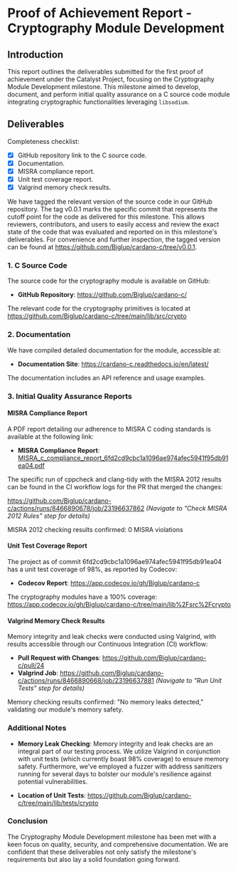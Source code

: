 # Proof of Achievement Report - Cryptography Module Development

## Introduction

This report outlines the deliverables submitted for the first proof of achievement under the Catalyst Project, focusing on the Cryptography Module Development milestone. This milestone aimed to develop, document, and perform initial quality assurance on a C source code module integrating cryptographic functionalities leveraging `libsodium`.

## Deliverables

Completeness checklist:

 - [x] GitHub repository link to the C source code.
 - [x] Documentation.
 - [x] MISRA compliance report.
 - [x] Unit test coverage report.
 - [x] Valgrind memory check results.

We have tagged the relevant version of the source code in our GitHub repository. The tag v0.0.1 marks the specific commit that represents the cutoff point for the code as delivered for this milestone. This allows reviewers, contributors, and users to easily access and review the exact state of the code that was evaluated and reported on in this milestone's deliverables. For convenience and further inspection, the tagged version can be found at https://github.com/Biglup/cardano-c/tree/v0.0.1.

### 1. C Source Code

The source code for the cryptography module is available on GitHub:

- **GitHub Repository**: https://github.com/Biglup/cardano-c/

The relevant code for the cryptography primitives is located at https://github.com/Biglup/cardano-c/tree/main/lib/src/crypto

### 2. Documentation

We have compiled detailed documentation for the module, accessible at:

- **Documentation Site**: https://cardano-c.readthedocs.io/en/latest/

The documentation includes an API reference and usage examples.

### 3. Initial Quality Assurance Reports

#### MISRA Compliance Report

A PDF report detailing our adherence to MISRA C coding standards is available at the following link:

- **MISRA Compliance Report**: [MISRA_c_compliance_report_6fd2cd9cbc1a1096ae974afec5941f95db91ea04.pdf](MISRA_c_compliance_report_6fd2cd9cbc1a1096ae974afec5941f95db91ea04%E2%80%AC.pdf) 

The specific run of cppcheck and clang-tidy with the MISRA 2012 results can be found in the CI workflow logs for the PR that merged the changes:

https://github.com/Biglup/cardano-c/actions/runs/8466890678/job/23196637862 *(Navigate to "Check MISRA 2012 Rules" step for details)*

MISRA 2012 checking results confirmed: 0 MISRA violations

#### Unit Test Coverage Report

The project as of commit 6fd2cd9cbc1a1096ae974afec5941f95db91ea04 has a unit test coverage of 98%, as reported by Codecov:
- **Codecov Report**: https://app.codecov.io/gh/Biglup/cardano-c

The cryptography modules have a 100% coverage: https://app.codecov.io/gh/Biglup/cardano-c/tree/main/lib%2Fsrc%2Fcrypto

#### Valgrind Memory Check Results

Memory integrity and leak checks were conducted using Valgrind, with results accessible through our Continuous Integration (CI) workflow:

- **Pull Request with Changes**: https://github.com/Biglup/cardano-c/pull/24
- **Valgrind Job**: https://github.com/Biglup/cardano-c/actions/runs/8466890668/job/23196637881 *(Navigate to "Run Unit Tests" step for details)*

Memory checking results confirmed: "No memory leaks detected," validating our module's memory safety.

### Additional Notes

- **Memory Leak Checking**: Memory integrity and leak checks are an integral part of our testing process. We utilize Valgrind in conjunction with unit tests (which currently boast 98% coverage) to ensure memory safety. Furthermore, we've employed a fuzzer with address sanitizers running for several days to bolster our module's resilience against potential vulnerabilities.

- **Location of Unit Tests**: https://github.com/Biglup/cardano-c/tree/main/lib/tests/crypto

### Conclusion

The Cryptography Module Development milestone has been met with a keen focus on quality, security, and comprehensive documentation. We are confident that these deliverables not only satisfy the milestone's requirements but also lay a solid foundation going forward.

